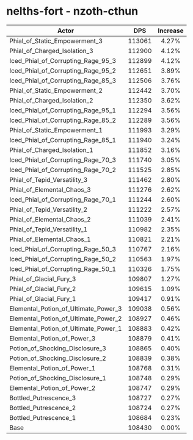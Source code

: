 # nelths-fort - nzoth-cthun
| Actor | DPS | Increase |
|---|:---:|:---:|
|Phial_of_Static_Empowerment_3|113061|4.27%|
|Phial_of_Charged_Isolation_3|112900|4.12%|
|Iced_Phial_of_Corrupting_Rage_95_3|112899|4.12%|
|Iced_Phial_of_Corrupting_Rage_95_2|112651|3.89%|
|Iced_Phial_of_Corrupting_Rage_85_3|112506|3.76%|
|Phial_of_Static_Empowerment_2|112442|3.70%|
|Phial_of_Charged_Isolation_2|112350|3.62%|
|Iced_Phial_of_Corrupting_Rage_95_1|112294|3.56%|
|Iced_Phial_of_Corrupting_Rage_85_2|112289|3.56%|
|Phial_of_Static_Empowerment_1|111993|3.29%|
|Iced_Phial_of_Corrupting_Rage_85_1|111940|3.24%|
|Phial_of_Charged_Isolation_1|111852|3.16%|
|Iced_Phial_of_Corrupting_Rage_70_3|111740|3.05%|
|Iced_Phial_of_Corrupting_Rage_70_2|111525|2.85%|
|Phial_of_Tepid_Versatility_3|111462|2.80%|
|Phial_of_Elemental_Chaos_3|111276|2.62%|
|Iced_Phial_of_Corrupting_Rage_70_1|111244|2.60%|
|Phial_of_Tepid_Versatility_2|111222|2.57%|
|Phial_of_Elemental_Chaos_2|111039|2.41%|
|Phial_of_Tepid_Versatility_1|110982|2.35%|
|Phial_of_Elemental_Chaos_1|110821|2.21%|
|Iced_Phial_of_Corrupting_Rage_50_3|110767|2.16%|
|Iced_Phial_of_Corrupting_Rage_50_2|110563|1.97%|
|Iced_Phial_of_Corrupting_Rage_50_1|110326|1.75%|
|Phial_of_Glacial_Fury_3|109807|1.27%|
|Phial_of_Glacial_Fury_2|109615|1.09%|
|Phial_of_Glacial_Fury_1|109417|0.91%|
|Elemental_Potion_of_Ultimate_Power_3|109038|0.56%|
|Elemental_Potion_of_Ultimate_Power_2|108927|0.46%|
|Elemental_Potion_of_Ultimate_Power_1|108883|0.42%|
|Elemental_Potion_of_Power_3|108879|0.41%|
|Potion_of_Shocking_Disclosure_3|108865|0.40%|
|Potion_of_Shocking_Disclosure_2|108839|0.38%|
|Elemental_Potion_of_Power_1|108768|0.31%|
|Potion_of_Shocking_Disclosure_1|108748|0.29%|
|Elemental_Potion_of_Power_2|108747|0.29%|
|Bottled_Putrescence_3|108727|0.27%|
|Bottled_Putrescence_2|108724|0.27%|
|Bottled_Putrescence_1|108684|0.23%|
|Base|108430|0.00%|
